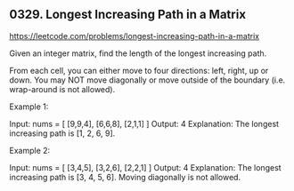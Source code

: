 ## 0329. Longest Increasing Path in a Matrix

https://leetcode.com/problems/longest-increasing-path-in-a-matrix

Given an integer matrix, find the length of the longest increasing path.

From each cell, you can either move to four directions: left, right, up or down. You may NOT move diagonally or move outside of the boundary (i.e. wrap-around is not allowed).

Example 1:

Input: nums =
[
[9,9,4],
[6,6,8],
[2,1,1]
]
Output: 4
Explanation: The longest increasing path is [1, 2, 6, 9].

Example 2:

Input: nums =
[
[3,4,5],
[3,2,6],
[2,2,1]
]
Output: 4
Explanation: The longest increasing path is [3, 4, 5, 6]. Moving diagonally is not allowed.
